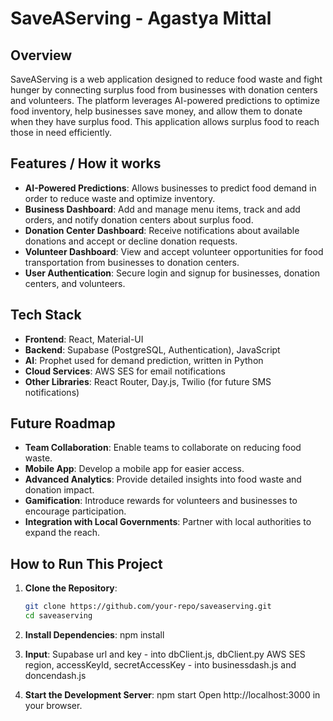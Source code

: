 # SaveAServing - Agastya Mittal

## Overview
SaveAServing is a web application designed to reduce food waste and fight hunger by connecting surplus food from businesses with donation centers and volunteers. The platform leverages AI-powered predictions to optimize food inventory, help businesses save money, and allow them to donate when they have surplus food. This application allows surplus food to reach those in need efficiently.

## Features / How it works
- **AI-Powered Predictions**: Allows businesses to predict food demand in order to reduce waste and optimize inventory.
- **Business Dashboard**: Add and manage menu items, track and add orders, and notify donation centers about surplus food.
- **Donation Center Dashboard**: Receive notifications about available donations and accept or decline donation requests.
- **Volunteer Dashboard**: View and accept volunteer opportunities for food transportation from businesses to donation centers.
- **User Authentication**: Secure login and signup for businesses, donation centers, and volunteers.

## Tech Stack
- **Frontend**: React, Material-UI
- **Backend**: Supabase (PostgreSQL, Authentication), JavaScript
- **AI**: Prophet used for demand prediction, written in Python
- **Cloud Services**: AWS SES for email notifications
- **Other Libraries**: React Router, Day.js, Twilio (for future SMS notifications)

## Future Roadmap
- **Team Collaboration**: Enable teams to collaborate on reducing food waste.
- **Mobile App**: Develop a mobile app for easier access.
- **Advanced Analytics**: Provide detailed insights into food waste and donation impact.
- **Gamification**: Introduce rewards for volunteers and businesses to encourage participation.
- **Integration with Local Governments**: Partner with local authorities to expand the reach.

## How to Run This Project
1. **Clone the Repository**:
   ```bash
   git clone https://github.com/your-repo/saveaserving.git
   cd saveaserving
   
2. **Install Dependencies**:
   npm install

3. **Input**:
   Supabase url and key - into dbClient.js, dbClient.py
   AWS SES region, accessKeyId, secretAccessKey - into businessdash.js and doncendash.js


4. **Start the Development Server**:
   npm start
   Open http://localhost:3000 in your browser.
